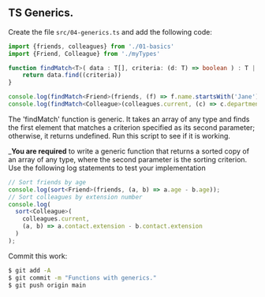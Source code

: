 ## TS Generics.

Create the file `src/04-generics.ts` and add the following code:
~~~ts
import {friends, colleagues} from './01-basics'
import {Friend, Colleague} from './myTypes'

function findMatch<T>( data : T[], criteria: (d: T) => boolean ) : T | undefined {
    return data.find((criteria))
}

console.log(findMatch<Friend>(friends, (f) => f.name.startsWith('Jane')  ))
console.log(findMatch<Colleague>(colleagues.current, (c) => c.department === 'Finance'  ))
~~~

The 'findMatch' function is generic. It takes an array of any type and finds the first element that matches a criterion specified as its second parameter; otherwise, it returns undefined. Run this script to see if it is working. 

___You are required__ to write a generic function that returns a sorted copy of an array of any type, where the second parameter is the sorting criterion. Use the following log statements to test your implementation 
~~~ts
// Sort friends by age
console.log(sort<Friend>(friends, (a, b) => a.age - b.age));
// Sort colleagues by extension number
console.log(
  sort<Colleague>(
    colleagues.current,
    (a, b) => a.contact.extension - b.contact.extension
  )
);
~~~

Commit this work:
~~~bash
$ git add -A
$ git commit -m "Functions with generics."
$ git push origin main
~~~
